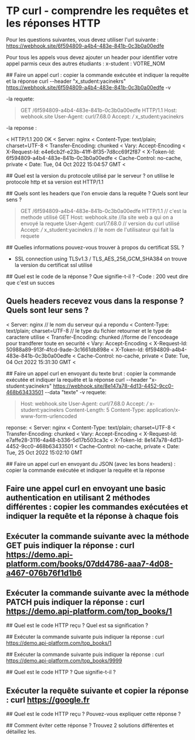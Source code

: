 # TP curl - comprendre les requêtes et les réponses HTTP

Pour les questions suivantes, vous devez utiliser l'url suivante : https://webhook.site/6f594809-a4b4-483e-841b-0c3b0a00edfe

Pour tous les appels vous devez ajouter un header pour identifier votre appel parmis ceux des autres étudiants : x-student : VOTRE_NOM

## Faire un appel curl : copier la commande exécutée et indiquer la requête et la réponse
curl --header "x_student:yacinekrs" https://webhook.site/6f594809-a4b4-483e-841b-0c3b0a00edfe -v

-la requete:

> GET /6f594809-a4b4-483e-841b-0c3b0a00edfe HTTP/1.1
> Host: webhook.site
> User-Agent: curl/7.68.0
> Accept: */*
> x_student:yacinekrs

-la reponse :

< HTTP/1.1 200 OK
< Server: nginx
< Content-Type: text/plain; charset=UTF-8
< Transfer-Encoding: chunked
< Vary: Accept-Encoding
< X-Request-Id: e4e6cb2f-e23b-41ff-8f35-7d8cc69f2f87
< X-Token-Id: 6f594809-a4b4-483e-841b-0c3b0a00edfe
< Cache-Control: no-cache, private
< Date: Tue, 04 Oct 2022 15:04:57 GMT
<

## Quel est la version du protocole utilisé par le serveur ?
 on utilise le protocole http et sa version est HTTP/1.1

## Quels sont les headers que l'on envoie dans la requête ? Quels sont leur sens ?
> GET /6f594809-a4b4-483e-841b-0c3b0a00edfe HTTP/1.1 // c'est la methode utilisé GET
> Host: webhook.site //la site web a qui on a envoyé la requete 
> User-Agent: curl/7.68.0 // version du curl utilisé
> Accept: */*
> x_student:yacinekrs // le nom de l'utilisateur qui fait la requete

## Quelles informations pouvez-vous trouver à propos du certificat SSL ?
* SSL connection using TLSv1.3 / TLS_AES_256_GCM_SHA384
on trouve la version du certificat ssl utilisé

## Quel est le code de la réponse ? Que signifie-t-il ?
-Code : 200 veut dire que c'est un succes

## Quels headers recevez vous dans la response ? Quels sont leur sens ?

< Server: nginx    // le nom du serveur qui a repondu 
< Content-Type: text/plain; charset=UTF-8 // le type du fichier retourner et le type de caractere utilise
< Transfer-Encoding: chunked   //forme de l'encodeage pour trandferer toute en securité
< Vary: Accept-Encoding
< X-Request-Id: 50988a89-913f-4fcd-9ade-3c1661db898e
< X-Token-Id: 6f594809-a4b4-483e-841b-0c3b0a00edfe
< Cache-Control: no-cache, private
< Date: Tue, 04 Oct 2022 15:31:30 GMT
<

## Faire un appel curl en envoyant du texte brut : copier la commande exécutée et indiquer la requête et la réponse
curl --header "x-student:yacinekrs" https://webhook.site/8e147a78-4d13-4452-9cc0-468b63433501 --data "texte" -v
requete: 
> Host: webhook.site
> User-Agent: curl/7.68.0
> Accept: */*
> x-student:yacinekrs
> Content-Length: 5
> Content-Type: application/x-www-form-urlencoded

reponse:
< Server: nginx
< Content-Type: text/plain; charset=UTF-8
< Transfer-Encoding: chunked
< Vary: Accept-Encoding
< X-Request-Id: e7affe28-3116-4a48-b336-5d17b503ca3c
< X-Token-Id: 8e147a78-4d13-4452-9cc0-468b63433501
< Cache-Control: no-cache, private
< Date: Tue, 25 Oct 2022 15:02:10 GMT

## Faire un appel curl en envoyant du JSON (avec les bons headers) : copier la commande exécutée et indiquer la requête et la réponse


## Faire une appel curl en envoyant une basic authentication en utilisant 2 méthodes différentes : copier les commandes exécutées et indiquer la requête et la réponse à chaque fois 


## Exécuter la commande suivante avec la méthode GET puis indiquer la réponse : curl https://demo.api-platform.com/books/07dd4786-aaa7-4d08-a467-076b76f1d1b6 


## Exécuter la commande suivante avec la méthode PATCH  puis indiquer la réponse : curl https://demo.api-platform.com/top_books/1


## Quel est le code HTTP reçu ? Quel est sa signification ?


## Exécuter la commande suivante puis indiquer la réponse : curl https://demo.api-platform.com/top_books/1


## Exécuter la commande suivante puis indiquer la réponse : curl https://demo.api-platform.com/top_books/9999


## Quel est le code HTTP ? Que signifie-t-il ?


## Exécuter la requête suivante et copier la réponse : curl https://google.fr


## Quel est le code HTTP reçu ? Pouvez-vous expliquer cette réponse ?


## Comment éviter cette réponse ? Trouvez 2 solutions différentes et détaillez les.
